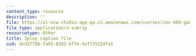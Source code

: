 ```yaml
---
content_type: resource
description: ''
file: https://ol-ocw-studio-app-qa.s3.amazonaws.com/courses/cms-608-game-design-fall-2010/dcd3779bfa9385d26ffe5ef725324fa1_68555.srt
file_type: application/x-subrip
resourcetype: Other
title: 3play caption file
uid: dcd3779b-fa93-85d2-6ffe-5ef725324fa1
---
```


